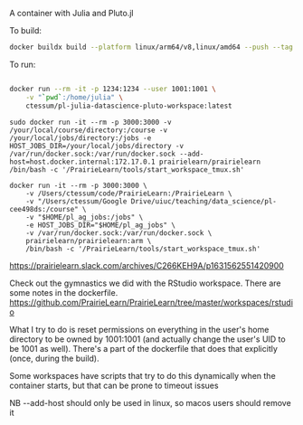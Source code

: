 A container with Julia and Pluto.jl

To build:

``` bash
docker buildx build --platform linux/arm64/v8,linux/amd64 --push --tag ctessum/pl-julia-datascience-pluto-workspace:latest .
```

To run:

``` bash

docker run --rm -it -p 1234:1234 --user 1001:1001 \
    -v "`pwd`:/home/julia" \
    ctessum/pl-julia-datascience-pluto-workspace:latest

```

```
sudo docker run -it --rm -p 3000:3000 -v /your/local/course/directory:/course -v /your/local/jobs/directory:/jobs -e HOST_JOBS_DIR=/your/local/jobs/directory -v /var/run/docker.sock:/var/run/docker.sock --add-host=host.docker.internal:172.17.0.1 prairielearn/prairielearn /bin/bash -c '/PrairieLearn/tools/start_workspace_tmux.sh'

docker run -it --rm -p 3000:3000 \
    -v /Users/ctessum/code/PrairieLearn:/PrairieLearn \
    -v "/Users/ctessum/Google Drive/uiuc/teaching/data_science/pl-cee498ds:/course" \
    -v "$HOME/pl_ag_jobs:/jobs" \
    -e HOST_JOBS_DIR="$HOME/pl_ag_jobs" \
    -v /var/run/docker.sock:/var/run/docker.sock \
    prairielearn/prairielearn:arm \
    /bin/bash -c '/PrairieLearn/tools/start_workspace_tmux.sh'
```

https://prairielearn.slack.com/archives/C266KEH9A/p1631562551420900


Check out the gymnastics we did with the RStudio workspace. There are some notes in the dockerfile. https://github.com/PrairieLearn/PrairieLearn/tree/master/workspaces/rstudio

What I try to do is reset permissions on everything in the user's home directory to be owned by 1001:1001 (and actually change the user's UID to be 1001 as well). There's a part of the dockerfile that does that explicitly (once, during the build).

Some workspaces have scripts that try to do this dynamically when the container starts, but that can be prone to timeout issues

NB --add-host should only be used in linux, so macos users should remove it